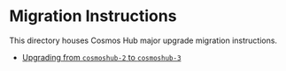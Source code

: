 # Migration Instructions

This directory houses Cosmos Hub major upgrade migration instructions.

- [Upgrading from `cosmoshub-2` to `cosmoshub-3`](cosmoshub-2.md)
